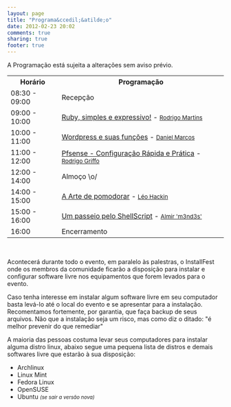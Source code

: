 ```yaml
---
layout: page
title: "Programa&ccedil;&atilde;o"
date: 2012-02-23 20:02
comments: true
sharing: true
footer: true
---
```


A Programação está sujeita a alterações sem aviso prévio.

<table id="schedule">
  <tr>
    <th>Horário</th>
    <th colspan="2">Programação</th>
  </tr>

  <tr>
    <td>08:30 - 09:00</td>
    <td>Recepção</td>
  </tr>

  <tr>
    <td>09:00 - 10:00</td>
    <td><a href="ruby">Ruby, simples e expressivo!</a> - <small><a href="http://rrmartins.github.com/">Rodrigo Martins</a></small></td>
  </tr>

  <tr>
    <td>10:00 - 11:00</td>
    <td><a href="wordpress">Wordpress e suas funções</a> - <small><a href="http://danielmarcos.com.br/">Daniel Marcos</a></small></td>
  </tr>

  <tr>
    <td>11:00 - 12:00</td>
    <td><a href="pfsense">Pfsense - Configuração Rápida e Prática</a> - <small><a href="http://rodrigogriffo.blogspot.com">Rodrigo Griffo</a></small></td>
  </tr>

  <tr>
    <td>12:00 - 14:00</td>
    <td>Almoço \o/</td>
  </tr>

  <tr>
    <td>14:00 - 15:00</td>
    <td><a href="pomodoro">A Arte de pomodorar</a> - <small><a href="http://www.leohackin.com.br">L&eacute;o Hackin</a></small></td>
  </tr>

  <tr>
    <td>15:00 - 16:00</td>
    <td><a href="shellscript">Um passeio pelo ShellScript</a> - <small><a href="http://www.almirmendes.com">Almir 'm3nd3s'</a></small></td>
  </tr>

  <tr>
    <td>16:00</td>
    <td>Encerramento</td>
  </tr>

</table>
<br />

<p>Acontecerá durante todo o evento, em paralelo às palestras, o InstallFest onde os membros da comunidade ficarão a disposição para instalar e configurar software livre nos equipamentos que forem levados para o evento.</p>

<p>Caso tenha interesse em instalar algum software livre em seu computador basta levá-lo até o local do evento e se apresentar para a instalação. Recomentamos fortemente, por garantia, que faça backup de seus arquivos. Não que a instalação seja um risco, mas como diz o ditado: "é melhor prevenir do que remediar"</p>

<p>A maioria das pessoas costuma levar seus computadores para instalar alguma distro linux, abaixo segue uma pequena lista de distros e demais softwares livre que estarão à sua disposição:</p>

<ul>
  <li>Archlinux</li>
  <li>Linux Mint</li>
  <li>Fedora Linux</li>
  <li>OpenSUSE</li>
  <li>Ubuntu <i><small>(se sair a versão nova)</small></i></li>
</ul>
